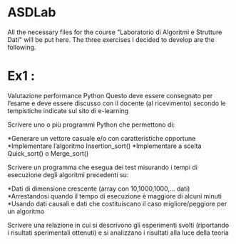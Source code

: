 # ASDLab
All the necessary files for the course "Laboratorio di Algoritmi e Strutture Dati" will be put here.
The three exercises I decided to develop are the following.

Ex1 : 
=====

Valutazione performance Python 
Questo deve essere consegnato per l’esame e deve essere discusso con il docente (al ricevimento) secondo le tempistiche indicate sul sito di e-learning 

Scrivere uno o più programmi Python che permettono di: 
  
  *Generare un vettore casuale e/o con caratteristiche opportune
  *Implementare l’algoritmo Insertion_sort() 
  *Implementare a scelta Quick_sort() o Merge_sort() 

Scrivere un programma che esegua dei test misurando i tempi di esecuzione degli algoritmi precedenti su:
  
  *Dati di dimensione crescente (array con 10,1000,1000,... dati) 
  *Arrestandosi quando il tempo di esecuzione è maggiore di alcuni minuti 
  *Usando dati causali e dati che costituiscano il caso migliore/peggiore per un algoritmo 

Scrivere una relazione in cui si descrivono gli esperimenti svolti (riportando i risultati sperimentali ottenuti) e si analizzano i risultati alla luce della teoria 
